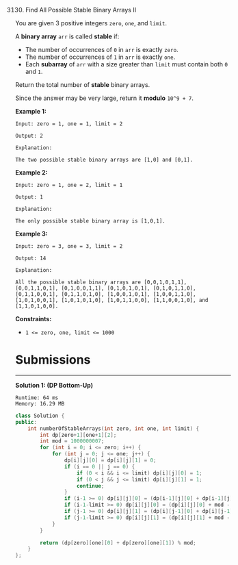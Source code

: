 3130. Find All Possible Stable Binary Arrays II

You are given 3 positive integers `zero`, `one`, and `limit`.

A **binary array** `arr` is called **stable** if:

* The number of occurrences of `0` in `arr` is exactly `zero`.
* The number of occurrences of `1` in `arr` is exactly `one`.
* Each **subarray** of `arr` with a size greater than `limit` must contain both `0` and `1`.

Return the total number of **stable** binary arrays.

Since the answer may be very large, return it **modulo** `10^9 + 7`.

 

**Example 1:**
```
Input: zero = 1, one = 1, limit = 2

Output: 2

Explanation:

The two possible stable binary arrays are [1,0] and [0,1].
```

**Example 2:**
```
Input: zero = 1, one = 2, limit = 1

Output: 1

Explanation:

The only possible stable binary array is [1,0,1].
```

**Example 3:**
```
Input: zero = 3, one = 3, limit = 2

Output: 14

Explanation:

All the possible stable binary arrays are [0,0,1,0,1,1], [0,0,1,1,0,1], [0,1,0,0,1,1], [0,1,0,1,0,1], [0,1,0,1,1,0], [0,1,1,0,0,1], [0,1,1,0,1,0], [1,0,0,1,0,1], [1,0,0,1,1,0], [1,0,1,0,0,1], [1,0,1,0,1,0], [1,0,1,1,0,0], [1,1,0,0,1,0], and [1,1,0,1,0,0].
```
 

**Constraints:**

* `1 <= zero, one, limit <= 1000`

# Submissions
---
**Solution 1: (DP Bottom-Up)**
```
Runtime: 64 ms
Memory: 16.29 MB
```
```c++
class Solution {
public:
    int numberOfStableArrays(int zero, int one, int limit) {
        int dp[zero+1][one+1][2];
        int mod = 1000000007;
        for (int i = 0; i <= zero; i++) {
            for (int j = 0; j <= one; j++) {
                dp[i][j][0] = dp[i][j][1] = 0;
                if (i == 0 || j == 0) {
                    if (0 < i && i <= limit) dp[i][j][0] = 1;
                    if (0 < j && j <= limit) dp[i][j][1] = 1;
                    continue;
                }
                if (i-1 >= 0) dp[i][j][0] = (dp[i-1][j][0] + dp[i-1][j][1]) % mod;
                if (i-1-limit >= 0) dp[i][j][0] = (dp[i][j][0] + mod - dp[i-1-limit][j][1]) % mod;
                if (j-1 >= 0) dp[i][j][1] = (dp[i][j-1][0] + dp[i][j-1][1]) % mod;
                if (j-1-limit >= 0) dp[i][j][1] = (dp[i][j][1] + mod - dp[i][j-1-limit][0]) % mod;
            }
        }

        return (dp[zero][one][0] + dp[zero][one][1]) % mod;
    }
};
```
